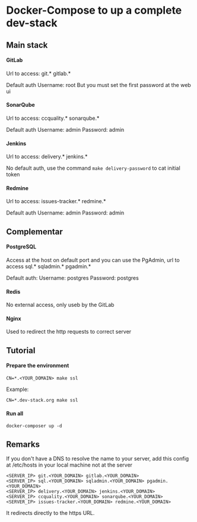 # Docker-Compose to up a complete dev-stack


## Main stack

#### GitLab

Url to access: git.* gitlab.*

Default auth
Username: root
But you must set the first password at the web ui


#### SonarQube

Url to access: ccquality.* sonarqube.*

Default auth
Username: admin
Password: admin

#### Jenkins
    
Url to access: delivery.* jenkins.*

No default auth, use the command `make delivery-password` to cat initial token

#### Redmine

Url to access: issues-tracker.* redmine.*

Default auth
Username: admin
Password: admin

## Complementar


#### PostgreSQL

Access at the host on default port and you can use the PgAdmin, url to access sql.* sqladmin.* pgadmin.*

Default auth:
Username: postgres
Password: postgres

#### Redis

No external access, only useb by the GitLab

#### Nginx

Used to redirect the http requests to correct server


## Tutorial

#### Prepare the environment

```shell
CN=*.<YOUR_DOMAIN> make ssl
```

Example:
```shell
CN=*.dev-stack.org make ssl
```



#### Run all

```shell
docker-composer up -d
```

## Remarks

If you don't have a DNS to resolve the name to your server, add this config at /etc/hosts in your local machine not at the server

```
<SERVER_IP> git.<YOUR_DOMAIN> gitlab.<YOUR_DOMAIN>
<SERVER_IP> sql.<YOUR_DOMAIN> sqladmin.<YOUR_DOMAIN> pgadmin.<YOUR_DOMAIN>
<SERVER_IP> delivery.<YOUR_DOMAIN> jenkins.<YOUR_DOMAIN>
<SERVER_IP> ccquality.<YOUR_DOMAIN> sonarqube.<YOUR_DOMAIN>
<SERVER_IP> issues-tracker.<YOUR_DOMAIN> redmine.<YOUR_DOMAIN>
```

It redirects directly to the https URL.